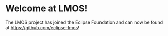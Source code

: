 # Welcome at LMOS!

The LMOS project has joined the Eclipse Foundation and can now be found at https://github.com/eclipse-lmos!
